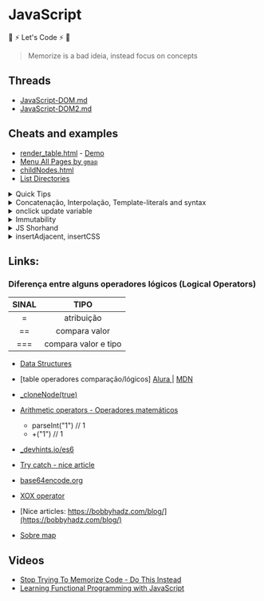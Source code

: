 # JavaScript

:rocket: :zap: Let's Code :zap: :rocket:

> Memorize is a bad ideia, instead focus on concepts

## Threads

- [JavaScript-DOM.md](./assets/thread/JavaScript-DOM.md)
- [JavaScript-DOM2.md](./assets/thread/JavaScript-DOM-2.md)

## Cheats and examples

- [render_table.html](./assets/thread/render_table_json.html) - <a href="https://geraldotech.github.io/DevMap/JavaScript/assets/thread/render_table_json.html" target="_blank">Demo</a>
- [Menu All Pages by `gmap`](./assets/thread/Menu_All_pages.md)
- [childNodes.html](./assets/thread/childNodes.html)
- [List Directories](./assets/thread/List_directories)

<details>
<summary>Quick Tips</summary>

```js
isNaN('ge') // true
isNaN(5) // false
```

</details>

<details>
<summary>Concatenação, Interpolação, Template-literals and syntax</summary>
From scratch aspas 'simples' ou "dupla" tanto faz, contudo dependendo do cenário há algunas peculiaridades

```js
console.log("I'm Geraldo")
console.log("I'm Geraldo") // precisa usar a barra invertida \

//📌descatar palavra
console.log('TypeScript é uma "linguagem" de programação')
console.log('TypeScript é uma "linguagem" de programação')

console.log("It's a new game")
//📌usando barra
console.log("It's a new game")
console.log("TypeScript é uma 'linguagem' de programação")

//alguns e.g via https://blog.matheuscastiglioni.com.br/string-em-javascript-com-aspas-simples-ou-duplas/
```

```js
let name = "Geraldo";
console.log("Eu sou", name);

// Concatenando - operador +
console.log('Eu sou ' +name);
console.log("Eu sou " +name);
console.log("Eu sou " +name + 'e tenho ' + age + ' anos');

// ES6 template string - [Template-literals](https://css-tricks.com/template-literals/)
console.log(`grace accent ${name} and ${age}`);  // interpolation sem concatenação

("Ola") apenas no console.log show infos F12

//converter valores em string - consulte toString() nesse README ou String(n) em https://ricardo-reis.medium.com/strings-dd656f371ff3

/*
Comparando strings e numbers
Para comparar duas strings, use os operadores > , >= , < , <= e ==.
*/
console.log("a" < "A"); //false
5 * 5 == 25 // true
5 * 5 < 30 // true
```

### syntax / sintaxe

```js
semicolon ;
comma ,
parentheses ()
curly braces {} - chaves
square brackets [] - colchetes
backtick `
```

### multiple var/let/const

```js
//ES6
let [cont, start] = [0, 10]
let = [name, age] = ['Geraldo', 30]

let a, b
a = 4
b = 3
console.log(a + b)

const rua = 'a',
  cidade = 'b',
  sim = 'sd'

// old
var eu = 'Ge',
  filho = 'a',
  agr = 'now'
console.log(eu, filho, agr)
```

</details>

<details>
<summary>onclick update variable</summary>

```js
//html
  <button onclick="add()">Add</button>
  <span id="num"></span>

//js
let sum = 0;
let num = document.getElementById("num");
function add(){
  sum = sum +1;
  num.innerHTML = sum; //update variable
}

//short by gmap
let start = 0;
function add(){
document.getElementById("num").innerHTML = start = start +1;
// ou usar++ document.getElementById("num").innerHTML = start++;
}

//short by gmap recuperando o valor da var diretamente no DOM succinct way

const add = () => {
let num = document.getElementById("num");
num.innerHTML = +num.innerHTML + 1;
//num.innerHTML = parseInt(num.innerHTML) +1;
}

// this
  <p style="cursor: pointer">0</p>
document.querySelector("p").onclick = function () {
  this.innerHTML = +this.innerHTML + 1;
};

// eg2
<button onclick="UpOrDown(false)">Down</button>
<button onclick="UpOrDown(true)">Up</button>
<div id="res"></div>

const res = document.querySelector('#res')
let counter = 0

function UpOrDown(val) {
  if (counter > 9) {
    return false
  }
  val ? counter++ : counter--
  res.textContent = counter
}

// start showing var numer
res.textContent = counter

```

</details>

<details>
<summary>Immutability</summary>

[immutability.html](https://geraldotech.github.io/DevMap/JavaScript/assets/immutability.html)  
[immutability.js](./assets/string_immutability.js)

</details>

<details>
<summary>JS Shorhand</summary>

```js
//shorhand
const get = function (id) {
  return document.getElementById(id)
}
const query = function (id) {
  return document.querySelector(id)
}

//
const log = function (...id) {
  console.log(id)
}
//
const l = (...a) => console.log(a)
//
const log = console.log.bind(document)
log(5 + 5, 'hello')

input = query('input')
input.addEventListener('input', function () {
  const str = +this.value
  console.log(str.toString(16))
  get('res').innerText = str.toString(2)
  get('hex').innerText = str.toString(16)
})

// Shorhand for getElementById

//function
const get = function (id) {
  return document.getElementById(id)
}
get('root').textContent = 'Hello World!'

//arrow function
const get2 = (a) => {
  return document.getElementById(a)
}
get2('root')

const log = (x) => {
  console.log(x)
}
```

</details>

</details>

<details>
<summary>insertAdjacent, insertCSS</summary>

```html
<h1 id="foo">hello</h1>
<hr />
<h1 id="el">Element</h1>
<hr />
<footer
  id="vue"
  style="color:red">
  <p>footer</p>
</footer>
<button onclick="document.getElementById('el').insertAdjacentElement('afterbegin', document.getElementById('vue'))">Move</button>
<!--inline hardcore-->
```

```js
/*
insertAdjacentHtml() is used to insert html code.
https://developer.mozilla.org/en-US/docs/Web/API/Element/insertAdjacentHTML
dependendo da posição pode herdar os attributes!

<!-- beforebegin -->
<p>
  <!-- afterbegin -->
  foo
  <!-- beforeend -->
</p>
<!-- afterend -->
*/

const foo = document.getElementById('foo')
foo.insertAdjacentHTML('beforebegin', '<b>Hiii</b>')
foo.insertAdjacentHTML('beforeend', '<b>Hiii</b>')

/*
insertAdjacentElement() is used to insert an element which is already in the DOM. You can get this element with getElementById() for example.
*/
//move footer to

function moveel() {
  const vue = document.getElementById('vue')
  document.getElementById('el').insertAdjacentElement('afterbegin', vue)
}
```

```js
// Write css inside JavaScript 1.0
document.head.innerHTML += `
    <style>
      img{ 
        width: 20%;
      }
      div{
       display: flex;
       height: 100vh;
       justify-content: center;
       align-items: center;
       flex-direction: column;
      }
    </style>
    `

//2.0
const style = document.createElement('style')
style.textContent = 'h1 { background-color: red; }'
document.head.appendChild(style)

//3.0 - external
document.head.insertAdjacentHTML('beforeend', '<link rel=stylesheet href=/foo.css>')
```

</details>

## Links:

### Diferença entre alguns operadores lógicos (Logical Operators)

| SINAL |         TIPO         |
| :---: | :------------------: |
|   =   |      atribuição      |
|  ==   |    compara valor     |
|  ===  | compara valor e tipo |

- <a href="https://developer.mozilla.org/pt-BR/docs/Web/JavaScript/Data_structures">Data Structures</a>
- [table operadores comparação/lógicos] <a href="https://www.alura.com.br/artigos/operadores-matematicos-em-javascript" target="_blank">Alura </a> | <a href="https://developer.mozilla.org/en-US/docs/Web/JavaScript/Guide/Expressions_and_Operators#comparison_operators">MDN</a>

- <a href="https://www.w3schools.com/jsref/tryit.asp?filename=tryjsref_node_clonenode2" target="_blank">\_cloneNode(true)</a>
- <a href="https://developer.mozilla.org/en-US/docs/Learn/JavaScript/First_steps/Math#arithmetic_operators" target="_blank">Arithmetic operators - Operadores matemáticos</a>
  - parseInt("1") // 1
  - +("1") // 1
- <a href="https://devhints.io/es6" target="_blank">\_devhints.io/es6</a>
- <a href="https://ricardo-reis.medium.com/try-catch-tratando-erros-no-javascript-91bcce0b93ae" target="_blank">Try catch - nice article</a>
- <a href="https://www.base64encode.org/">base64encode.org</a>
- <a href="https://twitter.com/ATechAjay/status/1606115109842976768">XOX operator</a>
- [Nice articles: https://bobbyhadz.com/blog/](https://bobbyhadz.com/blog/)
- [Sobre map](https://www.freecodecamp.org/portuguese/news/como-usar-colecoes-em-javascript-map-e-set/)

## Videos

- [Stop Trying To Memorize Code - Do This Instead](https://www.youtube.com/watch?v=vP2MNhC_Igw&list=PL_VP_qub8HfIva3X7o4FbRqoqg9K-s8z4&index=1)
- [Learning Functional Programming with JavaScript](https://www.youtube.com/watch?v=e-5obm1G_FY)
